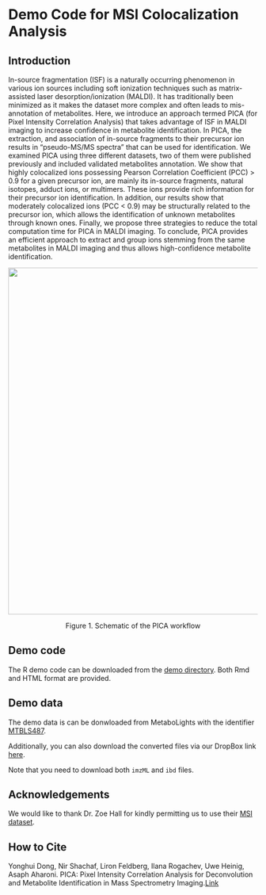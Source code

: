 # Demo Code for MSI Colocalization Analysis

## Introduction

In-source fragmentation (ISF) is a naturally occurring phenomenon in various ion sources including soft ionization techniques such as matrix-assisted laser desorption/ionization (MALDI). It has traditionally been minimized as it makes the dataset more complex and often leads to mis-annotation of metabolites. Here, we introduce an approach termed PICA (for Pixel Intensity Correlation Analysis) that takes advantage of ISF in MALDI imaging to increase confidence in metabolite identification. In PICA, the extraction, and association of in-source fragments to their precursor ion results in “pseudo-MS/MS spectra” that can be used for identification. We examined PICA using three different datasets, two of them were published previously and included validated metabolites annotation. We show that highly colocalized ions possessing Pearson Correlation Coefficient (PCC) > 0.9 for a given precursor ion, are mainly its in-source fragments, natural isotopes, adduct ions, or multimers. These ions provide rich information for their precursor ion identification. In addition, our results show that moderately colocalized ions (PCC < 0.9) may be structurally related to the precursor ion, which allows the identification of unknown metabolites through known ones. Finally, we propose three strategies to reduce the total computation time for PICA in MALDI imaging. To conclude, PICA provides an efficient approach to extract and group ions stemming from the same metabolites in MALDI imaging and thus allows high-confidence metabolite identification.

<p align="center">
<img src="https://user-images.githubusercontent.com/22663189/210168401-0c3416f1-4f50-4d0e-a265-8343113a53bb.jpg"  width="700" height="700">
</p>

<p align="center">Figure 1. Schematic of the PICA workflow</p>

## Demo code

The R demo code can be downloaded from the [demo directory](https://github.com/YonghuiDong/MSI_Colocalization/tree/master/Demo). Both Rmd and HTML format are provided.

## Demo data

The demo data is can be donwloaded from MetaboLights with the identifier [MTBLS487](https://www.ebi.ac.uk/metabolights/MTBLS487).

Additionally, you can also download the converted files via our DropBox link [here](https://www.dropbox.com/sh/aff86j2dvw4i7ad/AACtmFnp1mZv6S2VPEvrFHVpa?dl=0). 

Note that you need to download both `imzML` and `ibd` files. 


## Acknowledgements

We would like to thank Dr. Zoe Hall for kindly permitting us to use their [MSI dataset](https://www.ebi.ac.uk/metabolights/MTBLS487). 

## How to Cite

Yonghui Dong, Nir Shachaf, Liron Feldberg, Ilana Rogachev, Uwe Heinig, Asaph Aharoni. PICA: Pixel Intensity Correlation Analysis for Deconvolution and Metabolite Identification in Mass Spectrometry Imaging.[Link](https://pubs.acs.org/doi/full/10.1021/acs.analchem.2c04778)


